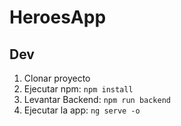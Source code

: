 #  HeroesApp

## Dev

1. Clonar proyecto
2. Ejecutar npm: ```npm install```
3. Levantar Backend: ```npm run backend```
4. Ejecutar la app: ```ng serve -o```

